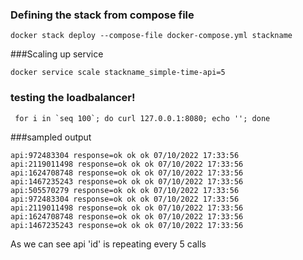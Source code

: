 ### Defining the stack from compose file
```console
docker stack deploy --compose-file docker-compose.yml stackname
```

###Scaling up service
```console
docker service scale stackname_simple-time-api=5
```
### testing the loadbalancer!

```console
 for i in `seq 100`; do curl 127.0.0.1:8080; echo ''; done
```

###sampled output
```console
api:972483304 response=ok ok ok 07/10/2022 17:33:56
api:2119011498 response=ok ok ok 07/10/2022 17:33:56
api:1624708748 response=ok ok ok 07/10/2022 17:33:56
api:1467235243 response=ok ok ok 07/10/2022 17:33:56
api:505570279 response=ok ok ok 07/10/2022 17:33:56
api:972483304 response=ok ok ok 07/10/2022 17:33:56
api:2119011498 response=ok ok ok 07/10/2022 17:33:56
api:1624708748 response=ok ok ok 07/10/2022 17:33:56
api:1467235243 response=ok ok ok 07/10/2022 17:33:56

```

As we can see api 'id' is repeating every 5 calls